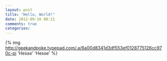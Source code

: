 ```yaml
---
layout: post
title: "Hello, World!"
date: 2012-09-16 00:12
comments: true
categories:
---
```


{% img http://geekandpoke.typepad.com/.a/6a00d8341d3df553ef0128775126cc970c-pi 'Hesse' 'Hesse' %}

